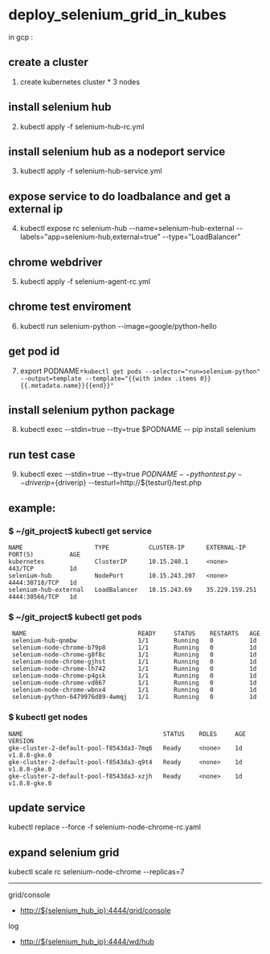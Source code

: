 # deploy_selenium_grid_in_kubes

in gcp :

## create a cluster
1. create kubernetes cluster * 3 nodes
## install selenium hub 
2. kubectl apply -f  selenium-hub-rc.yml 
## install selenium hub as a nodeport service
3. kubectl apply -f  selenium-hub-service.yml
## expose service to do loadbalance and get a external ip
4. kubectl expose rc selenium-hub --name=selenium-hub-external --labels="app=selenium-hub,external=true" --type="LoadBalancer"
## chrome webdriver
5. kubectl apply -f  selenium-agent-rc.yml 
## chrome test enviroment
6. kubectl run selenium-python --image=google/python-hello 
## get pod id
7. export PODNAME=`kubectl get pods --selector="run=selenium-python" --output=template --template="{{with index .items 0}}{{.metadata.name}}{{end}}"`
## install selenium python package 
8. kubectl exec --stdin=true --tty=true $PODNAME -- pip install selenium
## run test case
9. kubectl exec --stdin=true --tty=true $PODNAME -- python test.py --driverip=${driverip} --testurl=http://${testurl}/test.php


## example:


### $ ~/git_project$ kubectl get service
```
NAME                    TYPE           CLUSTER-IP      EXTERNAL-IP      PORT(S)          AGE
kubernetes              ClusterIP      10.15.240.1     <none>           443/TCP          1d
selenium-hub            NodePort       10.15.243.207   <none>           4444:30718/TCP   1d
selenium-hub-external   LoadBalancer   10.15.243.69    35.229.159.251   4444:30566/TCP   1d
```

### $ ~/git_project$ kubectl get pods

```
 NAME                               READY     STATUS    RESTARTS   AGE
 selenium-hub-qnmbw                 1/1       Running   0          1d
 selenium-node-chrome-b79p8         1/1       Running   0          1d
 selenium-node-chrome-g8f8c         1/1       Running   0          1d
 selenium-node-chrome-gjhst         1/1       Running   0          1d
 selenium-node-chrome-lh742         1/1       Running   0          1d
 selenium-node-chrome-p4gsk         1/1       Running   0          1d
 selenium-node-chrome-vd867         1/1       Running   0          1d
 selenium-node-chrome-wbnx4         1/1       Running   0          1d
 selenium-python-6479976d89-4wmqj   1/1       Running   0          1d
 ```


### $ kubectl get nodes
```
NAME                                       STATUS    ROLES     AGE       VERSION
gke-cluster-2-default-pool-f8543da3-7mq6   Ready     <none>    1d        v1.8.8-gke.0
gke-cluster-2-default-pool-f8543da3-q9t4   Ready     <none>    1d        v1.8.8-gke.0
gke-cluster-2-default-pool-f8543da3-xzjh   Ready     <none>    1d        v1.8.8-gke.0
```
  
  
## update service
kubectl replace --force  -f selenium-node-chrome-rc.yaml
## expand selenium grid
kubectl scale rc selenium-node-chrome --replicas=7

---
grid/console

* <http://${selenium_hub_ip}:4444/grid/console> 

log

* <http://${selenium_hub_ip}:4444/wd/hub>
